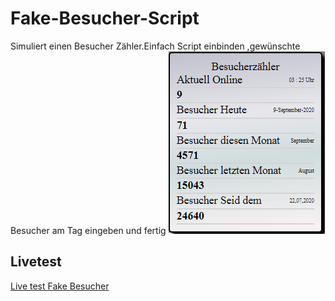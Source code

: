 # Fake-Besucher-Script
Simuliert einen Besucher Zähler.Einfach Script einbinden ,gewünschte Besucher am Tag eingeben und fertig
<img src="https://raw.githubusercontent.com/basti1012/Fake-Besucher-Script/master/fake-besucher.png">
<h2>Livetest</h2>
<a href="https://codepen.io/basti1012/pen/rNepJJQ?editors=0010">Live test Fake Besucher</a>
